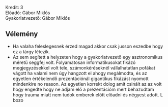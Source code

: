 Kredit: 3\
Előadó: Gábor Miklós\
Gyakorlatvezető: Gábor Miklós

## Vélemény
- Ha valaha feleslegesnek érzed magad akkor csak jusson eszedbe hogy ez a tárgy létezik.
- Az sem segített a helyzeten hogy a gyakorlatvezető egy asztronomikus méretű seggfej volt. Folyamatosan informatikusokat fikázó megjegyzésekkel volt tele, számonkéréseknél vállalhatatlan pofákat vágott ha valami nem úgy hangzott el ahogy megálmodta, és az egyetlen értékelendő prezentációnál gigantikus fikázást nyomott mindenkire no reason. Az egyetlen korrekt dolog amit csinált az az volt hogy engedte hogy ne adjam elő a prezentációm mert behazudtam hogy trauma miatt nem tudok emberek előtt előadni és négyest adott. L bozo
